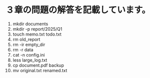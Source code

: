 # ３章の問題の解答を記載しています。

1. mkdir documents 
2. mkdir -p report/2025/Q1 
3. touch memo.txt todo.txt 
4. rm old_report 
5. rm -ir empty_dir 
6. rm -r data 
7. cat -n config.ini 
8. less large_log.txt 
9. cp document.pdf backup 
10. mv original.txt renamed.txt